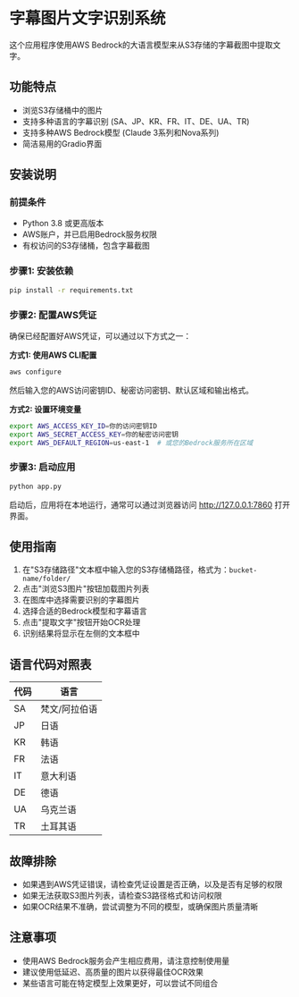 # 字幕图片文字识别系统

这个应用程序使用AWS Bedrock的大语言模型来从S3存储的字幕截图中提取文字。

## 功能特点

- 浏览S3存储桶中的图片
- 支持多种语言的字幕识别 (SA、JP、KR、FR、IT、DE、UA、TR)
- 支持多种AWS Bedrock模型 (Claude 3系列和Nova系列)
- 简洁易用的Gradio界面

## 安装说明

### 前提条件

- Python 3.8 或更高版本
- AWS账户，并已启用Bedrock服务权限
- 有权访问的S3存储桶，包含字幕截图

### 步骤1: 安装依赖

```bash
pip install -r requirements.txt
```

### 步骤2: 配置AWS凭证

确保已经配置好AWS凭证，可以通过以下方式之一：

**方式1: 使用AWS CLI配置**

```bash
aws configure
```

然后输入您的AWS访问密钥ID、秘密访问密钥、默认区域和输出格式。

**方式2: 设置环境变量**

```bash
export AWS_ACCESS_KEY_ID=你的访问密钥ID
export AWS_SECRET_ACCESS_KEY=你的秘密访问密钥
export AWS_DEFAULT_REGION=us-east-1  # 或您的Bedrock服务所在区域
```

### 步骤3: 启动应用

```bash
python app.py
```

启动后，应用将在本地运行，通常可以通过浏览器访问 http://127.0.0.1:7860 打开界面。

## 使用指南

1. 在"S3存储路径"文本框中输入您的S3存储桶路径，格式为：`bucket-name/folder/`
2. 点击"浏览S3图片"按钮加载图片列表
3. 在图库中选择需要识别的字幕图片
4. 选择合适的Bedrock模型和字幕语言
5. 点击"提取文字"按钮开始OCR处理
6. 识别结果将显示在左侧的文本框中

## 语言代码对照表

| 代码 | 语言 |
|------|------|
| SA | 梵文/阿拉伯语 |
| JP | 日语 |
| KR | 韩语 |
| FR | 法语 |
| IT | 意大利语 |
| DE | 德语 |
| UA | 乌克兰语 |
| TR | 土耳其语 |

## 故障排除

- 如果遇到AWS凭证错误，请检查凭证设置是否正确，以及是否有足够的权限
- 如果无法获取S3图片列表，请检查S3路径格式和访问权限
- 如果OCR结果不准确，尝试调整为不同的模型，或确保图片质量清晰

## 注意事项

- 使用AWS Bedrock服务会产生相应费用，请注意控制使用量
- 建议使用低延迟、高质量的图片以获得最佳OCR效果
- 某些语言可能在特定模型上效果更好，可以尝试不同组合
